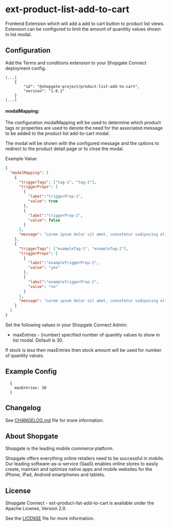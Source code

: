 # ext-product-list-add-to-cart

Frontend Extension which will add a add to cart button to product list views. Extension can be configured to limit the amount of quanitity values shown in list modal.

## Configuration
Add the Terms and conditions extension to your Shopgate Connect deployment config. 

```
(...)
    {
        "id": "@shopgate-project/product-list-add-to-cart",
        "version": "1.0.1"
    }
(...)
```

#### modalMapping:
The configuration modalMapping will be used to determine which product tags or properties are used to denote the need for the associated message to be added to the product list add-to-cart modal.

The modal will be shown with the configured message and the options to redirect to the product detail page or to close the modal.

Example Value:
```json
{
  "modalMapping": [
    {
      "triggerTags": ["tag-1", "tag-2"],
      "triggerProps": [
        {
          "label":"triggerProp-1",
          "value": true
        },
        {
          "label":"triggerProp-2",
          "value": false
        }
      ],
      "message": "Lorem ipsum dolor sit amet, consetetur sadipscing elitr, sed diam"
    },
    {
      "triggerTags": ["exampleTag-1", "exampleTag-2"],
      "triggerProps": [
        {
          "label":"exampleTriggerProp-1",
          "value": "yes"
        },
        {
          "label":"exampleTriggerProp-2",
          "value": "no"
        }
      ],
      "message": "Lorem ipsum dolor sit amet, consetetur sadipscing elitr, sed diam"
    }
  ]
}
```

Set the following values in your Shopgate Connect Admin:
* maxEntries - (number) specified number of quantity values to show in list modal. Default is 30.

If stock is less then maxEntries then stock amount will be used for number of quantity values.

## Example Config
```
  {
    maxEntries: 30
  }
```

## Changelog

See [CHANGELOG.md](CHANGELOG.md) file for more information.

## About Shopgate

Shopgate is the leading mobile commerce platform.

Shopgate offers everything online retailers need to be successful in mobile. Our leading
software-as-a-service (SaaS) enables online stores to easily create, maintain and optimize native
apps and mobile websites for the iPhone, iPad, Android smartphones and tablets.

## License

Shopgate Connect - ext-product-list-add-to-cart is available under the Apache License, Version 2.0.

See the [LICENSE](./LICENSE) file for more information.